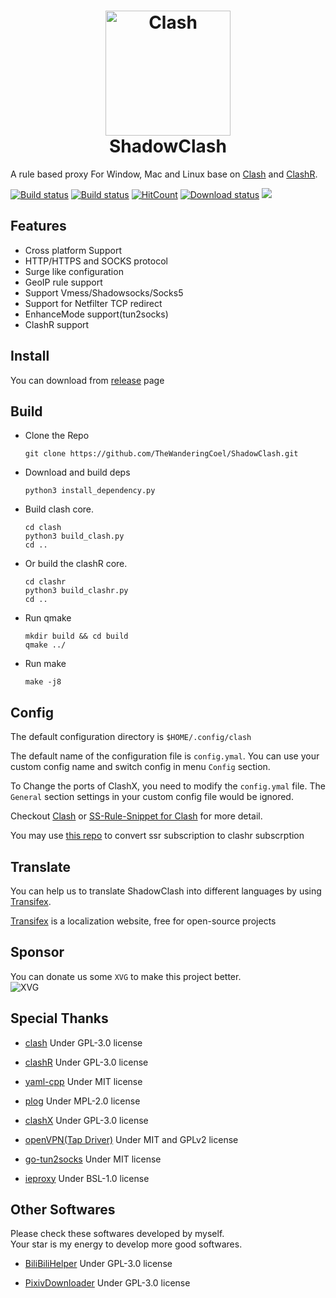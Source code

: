 <h1 align="center">
  <img src="https://github.com/Dreamacro/clash/raw/master/docs/logo.png" alt="Clash" width="200">
  <br>
  ShadowClash
  <br>
</h1>


A rule based proxy For Window, Mac and Linux base on [Clash](https://github.com/Dreamacro/clash) and [ClashR](https://github.com/whojave/clashr).


[![Build status](https://travis-ci.org/TheWanderingCoel/ShadowClash.svg?branch=master)](https://travis-ci.org/TheWanderingCoel/ShadowClash)
[![Build status](https://ci.appveyor.com/api/projects/status/gf5b5rffa5esbey5?svg=true)](https://ci.appveyor.com/project/CoelWu/shadowclash)
[![HitCount](http://hits.dwyl.io/TheWanderingCoel/ShadowClash.svg)](http://hits.dwyl.io/TheWanderingCoel/ShadowClash)
[![Download status](https://img.shields.io/github/downloads/TheWanderingCoel/ShadowClash/total.svg)]()
[![](https://img.shields.io/badge/license-GPL%20V3-blue.svg?longCache=true)](https://www.gnu.org/licenses/gpl-3.0.en.html)



## Features
- Cross platform Support
- HTTP/HTTPS and SOCKS protocol
- Surge like configuration
- GeoIP rule support
- Support Vmess/Shadowsocks/Socks5
- Support for Netfilter TCP redirect
- EnhanceMode support(tun2socks)
- ClashR support

## Install

You can download from [release](https://github.com/TheWanderingCoel/ShadowClash/releases) page

## Build
- Clone the Repo
  ```
  git clone https://github.com/TheWanderingCoel/ShadowClash.git
  ```
- Download and build deps
  ```
  python3 install_dependency.py
  ```
- Build clash core.
  ```
  cd clash
  python3 build_clash.py
  cd ..
  ```
- Or build the clashR core.
  ```
  cd clashr
  python3 build_clashr.py
  cd ..
  ```
- Run qmake
  ```
  mkdir build && cd build
  qmake ../
  ```
- Run make
  ```
  make -j8
  ```

## Config


The default configuration directory is `$HOME/.config/clash`

The default name of the configuration file is `config.ymal`. You can use your custom config name and switch config in menu `Config` section.

To Change the ports of ClashX, you need to modify the `config.ymal` file. The `General` section settings in your custom config file would be ignored.

Checkout [Clash](https://github.com/Dreamacro/clash) or [SS-Rule-Snippet for Clash](https://github.com/Hackl0us/SS-Rule-Snippet/blob/master/LAZY_RULES/clash.yaml) for more detail.

You may use [this repo](https://github.com/ne1llee/v2ray2clash) to convert ssr subscription to clashr
subscrption

## Translate

You can help us to translate ShadowClash into different languages by using [Transifex](https://www.transifex.com/coel-information-technologyco-ltd/shadowclash).

[Transifex](https://www.transifex.com) is a localization website, free for open-source projects

## Sponsor

You can donate us some ``XVG`` to make this project better.  
![XVG](https://i.imgur.com/WdgCytx.png)

## Special Thanks

- [clash](https://github.com/Dreamacro/clash) Under GPL-3.0 license

- [clashR](https://github.com/whojave/clashr) Under GPL-3.0 license

- [yaml-cpp](https://github.com/jbeder/yaml-cpp) Under MIT license

- [plog](https://github.com/SergiusTheBest/plog) Under MPL-2.0 license

- [clashX](https://github.com/yichengchen/clashX) Under GPL-3.0 license

- [openVPN(Tap Driver)](https://github.com/DanStevens/ieproxy) Under MIT and GPLv2 license

- [go-tun2socks](https://github.com/eycorsican/go-tun2socks) Under MIT license

- [ieproxy](https://github.com/DanStevens/ieproxy) Under BSL-1.0 license

## Other Softwares

Please check these softwares developed by myself.  
Your star is my energy to develop more good softwares.

- [BiliBiliHelper](https://github.com/TheWanderingCoel/BiliBiliHelper) Under GPL-3.0 license

- [PixivDownloader](https://github.com/TheWanderingCoel/PixivDownloader) Under GPL-3.0 license